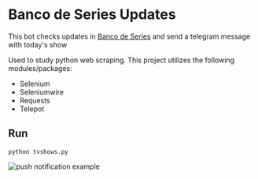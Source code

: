 # Banco de Series Updates

This bot checks updates in [Banco de Series](https://bancodeseries.com.br) and send a telegram message with today's show

Used to study python web scraping.
This project utilizes the following modules/packages:

- Selenium
- Seleniumwire
- Requests
- Telepot

## Run

`python tvshows.py`

![push notification example](https://github.com/wilterson/banco-de-series-updates/blob/master/pushexample.jpg?raw=true)
